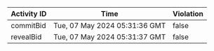 | Activity ID | Time | Violation |
| --- | --- | --- |
| commitBid | Tue, 07 May 2024 05:31:36 GMT | false |
| revealBid | Tue, 07 May 2024 05:31:37 GMT | false |